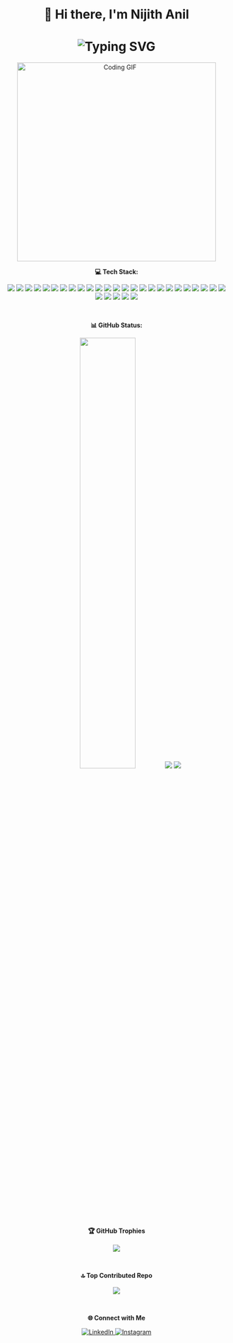 <H1 align="center">
👋 Hi there, I'm Nijith Anil
</h1>

<h1 align="center">
  <img src="https://readme-typing-svg.demolab.com?font=Fira+Code&size=26&duration=3000&pause=1000&color=F7D745&center=true&vCenter=true&width=700&height=50&lines=Full-Stack+Developer+%7C+Frappe+Developer;Python+%7C+Frappe+%7C+ERPNext+%7C+Javascript;Crafting+Elegant+Code+with+Powerful+Backends" alt="Typing SVG">
</h1>

<div align="center">
  <img src="https://media4.giphy.com/media/v1.Y2lkPTc5MGI3NjExc2Z6Y3o2dmw3aXJieXowb3l6bGxkMTgzOGl0dGY4cHVkbTM3bmFvbiZlcD12MV9pbnRlcm5hbF9naWZfYnlfaWQmY3Q9Zw/SWoSkN6DxTszqIKEqv/giphy.gif" alt="Coding GIF" width="450" />
</div>


<p align="center">
  <b>💻 Tech Stack:</b>
</p>

<p align="center">
  <!-- Languages & Frameworks -->
  <img src="https://img.shields.io/badge/python-3670A0?style=for-the-badge&logo=python&logoColor=ffdd54"/>
  <img src="https://img.shields.io/badge/html5-E34F26?style=for-the-badge&logo=html5&logoColor=white"/>
  <img src="https://img.shields.io/badge/javascript-323330?style=for-the-badge&logo=javascript&logoColor=F7DF1E"/>
  <img src="https://img.shields.io/badge/css3-1572B6?style=for-the-badge&logo=css3&logoColor=white"/>
  <img src="https://img.shields.io/badge/tailwindcss-38B2AC?style=for-the-badge&logo=tailwind-css&logoColor=white"/>
  <img src="https://img.shields.io/badge/django-092E20?style=for-the-badge&logo=django&logoColor=white"/>
  <img src="https://img.shields.io/badge/react-20232a?style=for-the-badge&logo=react&logoColor=61DAFB"/>
  <img src="https://img.shields.io/badge/nginx-009639?style=for-the-badge&logo=nginx&logoColor=white"/>

  <!-- Databases -->
  <img src="https://img.shields.io/badge/mariadb-003545?style=for-the-badge&logo=mariadb&logoColor=white"/>
  <img src="https://img.shields.io/badge/mysql-4479A1?style=for-the-badge&logo=mysql&logoColor=white"/>
  <img src="https://img.shields.io/badge/postgres-316192?style=for-the-badge&logo=postgresql&logoColor=white"/>
  <img src="https://img.shields.io/badge/sqlite-07405e?style=for-the-badge&logo=sqlite&logoColor=white"/>

  <!-- Design & Tools -->
  <img src="https://img.shields.io/badge/figma-F24E1E?style=for-the-badge&logo=figma&logoColor=white"/>
  <img src="https://img.shields.io/badge/inkscape-e0e0e0?style=for-the-badge&logo=inkscape&logoColor=080A13"/>
  <img src="https://img.shields.io/badge/adobe-FF0000?style=for-the-badge&logo=adobe&logoColor=white"/>
  <img src="https://img.shields.io/badge/gimp-657D8B?style=for-the-badge&logo=gimp&logoColor=FFFFFF"/>
  <img src="https://img.shields.io/badge/dribbble-EA4C89?style=for-the-badge&logo=dribbble&logoColor=white"/>
  <img src="https://img.shields.io/badge/canva-00C4CC?style=for-the-badge&logo=Canva&logoColor=white"/>
  <img src="https://img.shields.io/badge/adobe%20lightroom-31A8FF?style=for-the-badge&logo=Adobe%20Lightroom&logoColor=white"/>

  <!-- Data & DevOps -->
  <img src="https://img.shields.io/badge/numpy-013243?style=for-the-badge&logo=numpy&logoColor=white"/>
  <img src="https://img.shields.io/badge/pandas-150458?style=for-the-badge&logo=pandas&logoColor=white"/>
  <img src="https://img.shields.io/badge/docker-0db7ed?style=for-the-badge&logo=docker&logoColor=white"/>

  <!-- Collaboration & Version Control -->
  <img src="https://img.shields.io/badge/bitbucket-0047B3?style=for-the-badge&logo=bitbucket&logoColor=white"/>
  <img src="https://img.shields.io/badge/git-F05033?style=for-the-badge&logo=git&logoColor=white"/>
  <img src="https://img.shields.io/badge/github-121011?style=for-the-badge&logo=github&logoColor=white"/>
  <img src="https://img.shields.io/badge/gitlab-181717?style=for-the-badge&logo=gitlab&logoColor=white"/>

  <!-- Other Tools -->
  <img src="https://img.shields.io/badge/eslint-4B3263?style=for-the-badge&logo=eslint&logoColor=white"/>
  <img src="https://img.shields.io/badge/jira-0A0FFF?style=for-the-badge&logo=jira&logoColor=white"/>
  <img src="https://img.shields.io/badge/meta-0467DF?style=for-the-badge&logo=Meta&logoColor=white"/>
  <img src="https://img.shields.io/badge/postman-FF6C37?style=for-the-badge&logo=postman&logoColor=white"/>
</p>

<br>

<p align="center">
  <b>📊 GitHub Status:</b>
</p>

<div align="center">
  <img width='50%' src="https://github-readme-stats.vercel.app/api?username=nijithanil&theme=dark&hide_border=false&include_all_commits=false&count_private=false" />
  <img src="https://nirzak-streak-stats.vercel.app/?user=nijithanil&theme=dark&hide_border=false" />
  <img src="https://github-readme-stats.vercel.app/api/top-langs/?username=nijithanil&theme=dark&hide_border=false&include_all_commits=false&count_private=false&layout=compact" />
</div>

<br><br>

<p align="center">
  <b>🏆 GitHub Trophies</b><br><br>
  <img src="https://github-profile-trophy.vercel.app/?username=nijithanil&theme=default&no-frame=true&no-bg=true&margin-w=4" />
</p>

<br>

<p align="center">
  <b>🔝 Top Contributed Repo</b><br><br>
  <img src="https://github-contributor-stats.vercel.app/api?username=nijithanil&limit=5&theme=dark&combine_all_yearly_contributions=true" />
</p>

<br>

<p align="center">
  <b>🌐 Connect with Me</b><br>
</p>
<p align="center">
  <a href="https://www.linkedin.com/in/nijithanil/" target="_blank">
    <img src="https://img.shields.io/badge/LinkedIn-%230077B5.svg?style=for-the-badge&logo=linkedin&logoColor=white" alt="LinkedIn" />
  </a>
  <a href="https://www.instagram.com/nijith_anil/" target="_blank">
    <img src="https://img.shields.io/badge/Instagram-%23E4405F.svg?style=for-the-badge&logo=Instagram&logoColor=white" alt="Instagram" />
  </a>
</p>


